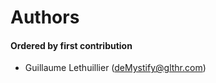 # Authors

#### Ordered by first contribution

- Guillaume Lethuillier ([deMystify@glthr.com](mailto:deMystify@glthr.com))
